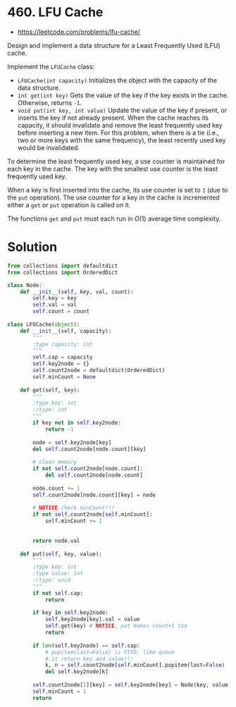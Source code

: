 # 460. LFU Cache

- https://leetcode.com/problems/lfu-cache/

Design and implement a data structure for a Least Frequently Used (LFU) cache.

Implement the `LFUCache` class:

- `LFUCache(int capacity)` Initializes the object with the capacity of the data structure.
- `int get(int key)` Gets the value of the key if the key exists in the cache. Otherwise, returns `-1`.
- `void put(int key, int value)` Update the value of the key if present, or inserts the key if not already present. When the cache reaches its capacity, it should invalidate and remove the least frequently used key before inserting a new item. For this problem, when there is a tie (i.e., two or more keys with the same frequency), the least recently used key would be invalidated.

To determine the least frequently used key, a use counter is maintained for each key in the cache. The key with the smallest use counter is the least frequently used key.

When a key is first inserted into the cache, its use counter is set to `1` (due to the `put` operation). The use counter for a key in the cache is incremented either a `get` or `put` operation is called on it.

The functions `get` and `put` must each run in $O(1)$ average time complexity.

# Solution

```python
from collections import defaultdict
from collections import OrderedDict

class Node:
    def __init__(self, key, val, count):
        self.key = key
        self.val = val
        self.count = count
    
class LFUCache(object):
    def __init__(self, capacity):
        """
        :type capacity: int
        """
        self.cap = capacity
        self.key2node = {}
        self.count2node = defaultdict(OrderedDict)
        self.minCount = None
        
    def get(self, key):
        """
        :type key: int
        :rtype: int
        """
        if key not in self.key2node:
            return -1
        
        node = self.key2node[key]
        del self.count2node[node.count][key]
        
        # clean memory
        if not self.count2node[node.count]:
            del self.count2node[node.count]
        
        node.count += 1
        self.count2node[node.count][key] = node
        
        # NOTICE check minCount!!!
        if not self.count2node[self.minCount]:
            self.minCount += 1
            
            
        return node.val
        
    def put(self, key, value):
        """
        :type key: int
        :type value: int
        :rtype: void
        """
        if not self.cap:
            return 
        
        if key in self.key2node:
            self.key2node[key].val = value
            self.get(key) # NOTICE, put makes count+1 too
            return
        
        if len(self.key2node) == self.cap:
            # popitem(last=False) is FIFO, like queue
            # it return key and value!!!
            k, n = self.count2node[self.minCount].popitem(last=False) 
            del self.key2node[k] 
        
        self.count2node[1][key] = self.key2node[key] = Node(key, value, 1)
        self.minCount = 1
        return
```

